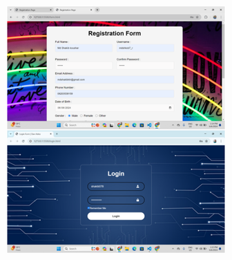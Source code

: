 <img src="https://github.com/mdshakibkoushar/Traning-session-2/blob/main/Screenshot%20(4).png">
<img src="https://github.com/mdshakibkoushar/Traning-session-2/blob/main/Screenshot%20(5).png"
>
